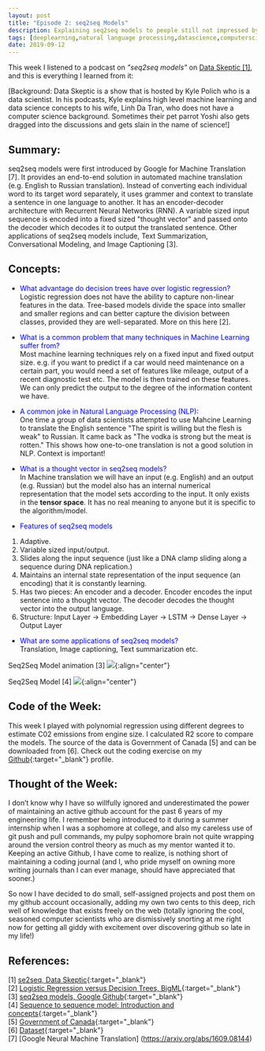```yaml
---
layout: post
title: "Episode 2: seq2seq Models"
description: Explaining seq2seq models to people still not impressed by Machine Learning
tags: [deeplearning,natural language processing,datascience,computerscience,machinelearning,podcast]
date: 2019-09-12
---
```


This week I listened to a podcast on *"seq2seq models"* on <a href="https://player.fm/series/data-skeptic/seq2seq">Data Skeptic [1]</a>, and this is everything I learned from it:

[Background: Data Skeptic is a show that is hosted by Kyle Polich who is a data scientist. In his podcasts, Kyle explains high level machine learning and data science concepts to his wife, Linh Da Tran, who does not have a computer science background. Sometimes their pet parrot Yoshi also gets dragged into the discussions and gets slain in the name of science!]  

## Summary:
seq2seq models were first introduced by Google for Machine Translation [7]. It provides an end-to-end solution in automated machine translation (e.g. English to Russian translation). Instead of converting each individual word to its target word separately, it uses grammer and context to translate a sentence in one language to another. It has an encoder-decoder architecture with Recurrent Neural Networks (RNN). A variable sized input sequence is encoded into a fixed sized "thought vector" and passed onto the decoder which decodes it to output the translated sentence. Other applications of seq2seq models include, Text Summarization, Conversational Modeling, and Image Captioning [3].


## Concepts:  
+ <span style="color:blue">What advantage do decision trees have over logistic regression?</span>  
Logistic regression does not have the ability to capture non-linear features in the data. Tree-based models divide the space into smaller and smaller regions and can better capture the division between classes, provided they are well-separated. More on this here [2].  

+ <span style="color:blue">What is a common problem that many techniques in Machine Learning suffer from?</span>  
Most machine learning techniques rely on a fixed input and fixed output size. e.g. if you want to predict if a car would need maintenance on a certain part, you would need a set of features like mileage, output of a recent diagnostic test etc. The model is then trained on these features. We can only predict the output to the degree of the information content we have.

+ <span style="color:blue">A common joke in Natural Language Processing (NLP):</span>  
One time a group of data scientists attempted to use Mahcine Learning to translate the English sentence "The spirit is willing but the flesh is weak" to Russian. It came back as "The vodka is strong but the meat is rotten." This shows how one-to-one translation is not a good solution in NLP. Context is important!

+ <span style="color:blue">What is a thought vector in seq2seq models?</span>  
In Machine translation we will have an input (e.g. English) and an output (e.g. Russian) but the model also has an internal numerical representation that the model sets according to the input. It only exists in the **tensor space**. It has no real meaning to anyone but it is specific to the algorithm/model.  
  
+ <span style="color:blue">Features of seq2seq models</span>  
1. Adaptive.  
2. Variable sized input/output.  
3. Slides along the input sequence (just like a DNA clamp sliding along a sequence during DNA replication.)
4. Maintains an internal state representation of the input sequence (an encoding) that it is constantly learning.
5. Has two pieces: An encoder and a decoder. Encoder encodes the input sentence into a thought vector. The decoder decodes the thought vector into the output language.
6. Structure: Input Layer -> Embedding Layer -> LSTM -> Dense Layer -> Output Layer

+ <span style="color:blue">What are some applications of seq2seq models?</span>     
Translation, Image captioning, Text summarization etc.

Seq2Seq Model animation [3]
![](https://3.bp.blogspot.com/-3Pbj_dvt0Vo/V-qe-Nl6P5I/AAAAAAAABQc/z0_6WtVWtvARtMk0i9_AtLeyyGyV6AI4wCLcB/s1600/nmt-model-fast.gif){:align="center"}  

Seq2Seq Model [4]
![](https://miro.medium.com/max/2658/1*Ismhi-muID5ooWf3ZIQFFg.png){:align="center"}  


## Code of the Week:
This week I played with polynomial regression using different degrees to estimate C02 emissions from engine size. I calculated R2 score to compare the models. The source of the data is Government of Canada [5] and can be downloaded from [6]. Check out the coding exercise on my [Github](https://github.com/hadiahameed/Data-science-blog/tree/master/Episode2-Regression){:target="_blank"} profile.

## Thought of the Week:  
I don’t know why I have so willfully ignored and underestimated the power of maintaining an active github account for the past 6 years of my engineering life. I remember being introduced to it during a summer internship when I was a sophomore at college, and also my careless use of git push and pull commands, my pulpy sophomore brain not quite wrapping around the version control theory as much as my mentor wanted it to. Keeping an active Github, I have come to realize, is nothing short of maintaining a coding journal (and I, who pride myself on owning more writing journals than I can ever manage, should have appreciated that sooner.)  

So now I have decided to do small, self-assigned projects and post them on my github account occasionally, adding my own two cents to this deep, rich well of knowledge that exists freely on the web (totally ignoring the cool, seasoned computer scientists who are dismissively snorting at me right now for getting all giddy with excitement over discovering github so late in my life!)  

## References:
[1] [se2seq, Data Skeptic](https://player.fm/series/data-skeptic/seq2seq){:target="_blank"}  
[2] [Logistic Regression versus Decision Trees, BigML](https://blog.bigml.com/2016/09/28/logistic-regression-versus-decision-trees/){:target="_blank"}   
[3] [seq2seq models, Google Github](https://google.github.io/seq2seq/){:target="_blank"}   
[4] [Sequence to sequence model: Introduction and concepts](https://towardsdatascience.com/sequence-to-sequence-model-introduction-and-concepts-44d9b41cd42d){:target="_blank"}    
[5] [Government of Canada](https://open.canada.ca/data/en/dataset/98f1a129-f628-4ce4-b24d-6f16bf24dd64){:target="_blank"}     
[6] [Dataset](https://s3-api.us-geo.objectstorage.softlayer.net/cf-courses-data/CognitiveClass/ML0101ENv3/labs/FuelConsumptionCo2.csv){:target="_blank"}   
[7] [Google Neural Machine Translation] (https://arxiv.org/abs/1609.08144)
